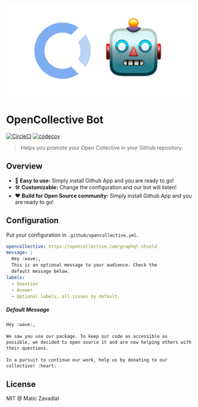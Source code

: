 <p align="center"><img src="media/logo.png" width="800" /></p>

# OpenCollective Bot

[![CircleCI](https://circleci.com/gh/maticzav/opencollective-bot/tree/master.svg?style=shield)](https://circleci.com/gh/maticzav/opencollective-bot/tree/master)
[![codecov](https://codecov.io/gh/maticzav/opencollective-bot/branch/master/graph/badge.svg)](https://codecov.io/gh/maticzav/opencollective-bot)

> Helps you promote your Open Collective in your Github repository.

## Overview

- 🐶 **Easy to use:** Simply install Github App and you are ready to go!
- 🛠 **Customizable:** Change the configuration and our bot will listen!
- ❤ **Build for Open Source community:** Simply install Github App and you are ready to go!

## Configuration

Put your configuration in `.github/opencollective.yml`.

```yaml
opencollective: https://opencollective.com/graphql-shield
message: |
  Hey :wave:,
  This is an optional message to your audience. Check the
  default message below.
labels:
  - Question
  - Answer
  - Optional labels, all issues by default.
```

##### Default Message

```
Hey :wave:,

We saw you use our package. To keep our code as accessible as possible, we decided to open source it and are now helping others with their questions.

In a pursuit to continue our work, help us by donating to our collective! :heart:
```

## License

MIT @ Matic Zavadlal
